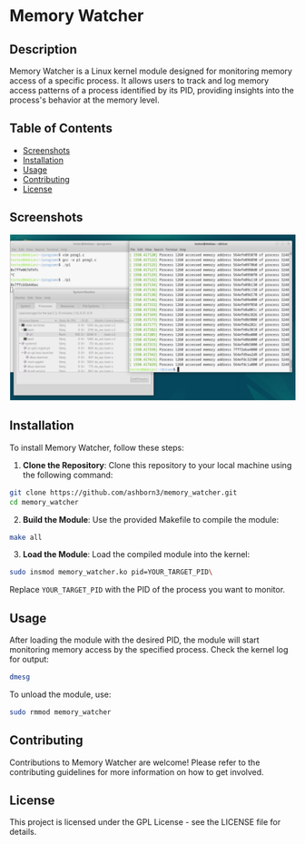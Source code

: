 # Memory Watcher

## Description

Memory Watcher is a Linux kernel module designed for monitoring memory access of a specific process. It allows users to track and log memory access patterns of a process identified by its PID, providing insights into the process's behavior at the memory level.

## Table of Contents

- [Screenshots](#screenshots)
- [Installation](#installation)
- [Usage](#usage)
- [Contributing](#contributing)
- [License](#license)

## Screenshots

![Memory Watcher in action](screenshot.png)

## Installation

To install Memory Watcher, follow these steps:

1. **Clone the Repository**: Clone this repository to your local machine using the following command:

```bash
git clone https://github.com/ashborn3/memory_watcher.git
cd memory_watcher
```

2. **Build the Module**: Use the provided Makefile to compile the module:

```bash
make all
```

3. **Load the Module**: Load the compiled module into the kernel:

```bash
sudo insmod memory_watcher.ko pid=YOUR_TARGET_PID\
```

Replace `YOUR_TARGET_PID` with the PID of the process you want to monitor.

## Usage

After loading the module with the desired PID, the module will start monitoring memory access by the specified process. Check the kernel log for output:

```bash
dmesg
```

To unload the module, use:

```bash
sudo rmmod memory_watcher
```

## Contributing

Contributions to Memory Watcher are welcome! Please refer to the contributing guidelines for more information on how to get involved.

## License

This project is licensed under the GPL License - see the LICENSE file for details.

